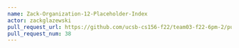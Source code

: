 ```yaml
---
name: Zack-Organization-12-Placeholder-Index
actor: zackglazewski
pull_request_url: https://github.com/ucsb-cs156-f22/team03-f22-6pm-2/pull/38
pull_request_num: 38
---
```

